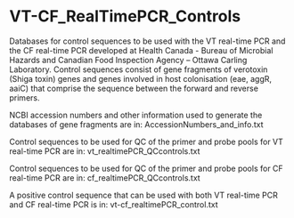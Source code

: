# VT-CF_RealTimePCR_Controls
Databases for control sequences to be used with the VT real-time PCR and the CF real-time PCR developed at Health Canada - Bureau of Microbial Hazards and Canadian Food Inspection Agency – Ottawa Carling Laboratory. Control sequences consist of gene fragments of verotoxin (Shiga toxin) genes and genes involved in host colonisation (eae, aggR, aaiC) that comprise the sequence between the forward and reverse primers.

NCBI accession numbers and other information used to generate the databases of gene fragments are in: AccessionNumbers_and_info.txt

Control sequences to be used for QC of the primer and probe pools for VT real-time PCR are in: vt_realtimePCR_QCcontrols.txt

Control sequences to be used for QC of the primer and probe pools for CF real-time PCR are in: cf_realtimePCR_QCcontrols.txt

A positive control sequence that can be used with both VT real-time PCR and CF real-time PCR is in: vt-cf_realtimePCR_control.txt
